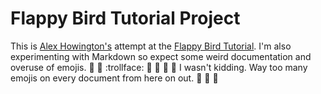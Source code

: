 # Flappy Bird Tutorial Project

This is [Alex Howington's](http://alexhowington.com) attempt at the [Flappy Bird Tutorial](http://codevinsky.ghost.io/phaser-2-0-tutorial-flappy-bird-part-1/). I'm also experimenting with Markdown so expect some weird documentation and overuse of emojis. :hankey: :muscle: :trollface: :statue_of_liberty: :sunrise: :cookie: :pizza: I wasn't kidding. Way too many emojis on every document from here on out. :crown: :whale2: :panda_face: 